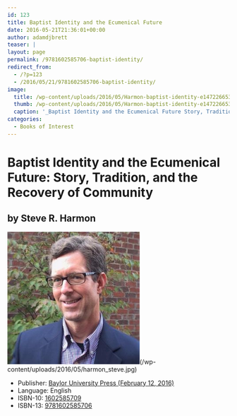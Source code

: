 ```yaml
---
id: 123
title: Baptist Identity and the Ecumenical Future
date: 2016-05-21T21:36:01+00:00
author: adamdjbrett
teaser: |
layout: page
permalink: /9781602585706-baptist-identity/
redirect_from:
  - /?p=123
  - /2016/05/21/9781602585706-baptist-identity/
image:
  title: /wp-content/uploads/2016/05/Harmon-baptist-identity-e1472266533538.jpg
  thumb: /wp-content/uploads/2016/05/Harmon-baptist-identity-e1472266533538-150x150.jpg
  caption: '_Baptist Identity and the Ecumenical Future Story, Tradition, and the Recovery of Community_ By Steven R. Harmon ISBN: 9781602585706.'
categories:
  - Books of Interest
---
```

# Baptist Identity and the Ecumenical Future: Story, Tradition, and the Recovery of Community
## by Steve R. Harmon



![harmon_steve](/wp-content/uploads/2016/05/harmon_steve-300x300.jpg)(/wp-content/uploads/2016/05/harmon_steve.jpg)  
- Publisher: [Baylor University Press (February 12, 2016)](http://www.baylorpress.com/Book/470/Baptist_Identity_and_the_Ecumenical_Future.html)  
- Language: English  
- ISBN-10: [1602585709](http://amzn.com/1602585709)  
- ISBN-13: [9781602585706](http://www.worldcat.org/title/baptist-identity-and-the-ecumenical-future-story-tradition-and-the-recovery-of-community/oclc/940964380&referer=brief_results)
